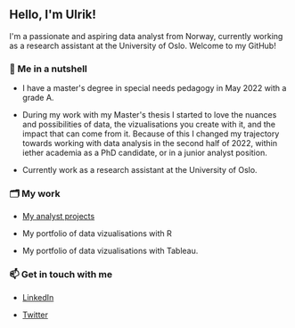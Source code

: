 ## Hello, I'm Ulrik! 
I'm a passionate and aspiring data analyst from Norway, currently working as a research assistant at the University of Oslo. Welcome to my GitHub!



### 🥥  Me in a nutshell
  
- I have a master's degree in special needs pedagogy in May 2022 with a grade A.
 
- During my work with my Master's thesis I started to love the nuances and possibilities of data, the vizualisations you create with it, and the impact that can come from it. Because of this I changed my trajectory towards working with data analysis in the second half of 2022, within iether academia as a PhD candidate, or in a junior analyst position. 

- Currently work as a research assistant at the University of Oslo. 


### 🗂 My work
 
- [My analyst projects](https://github.com/UlrikDaae/Analyst-Projects/blob/main/README.md)

- My portfolio of data vizualisations with R

- My portfolio of data vizualisations with Tableau. 
  



### 📫 Get in touch with me

- [LinkedIn](https://www.linkedin.com/in/ulrik-daae/)

- [Twitter](https://twitter.com/UlrikDaae)
